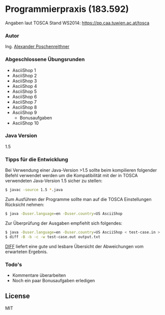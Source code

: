 # Programmierpraxis (183.592)
Angaben laut TOSCA Stand WS2014: https://pp.caa.tuwien.ac.at/tosca


### Autor
Ing. [Alexander Poschenreithner]


### Abgeschlossene Übungsrunden

  - AsciiShop 1
  - AsciiShop 2
  - AsciiShop 3
  - AsciiShop 4
  - AsciiShop 5
  - AsciiShop 6
  - AsciiShop 7
  - AsciiShop 8
  - AsciiShop 9
      - Bonusaufgaben
  - AsciiShop 10
  

### Java Version
1.5


### Tipps für die Entwicklung

Bei Verwendung einer Java-Version >1.5 sollte beim kompilieren folgender Befehl verwendet werden um die Kompatibilität mit der in TOSCA verwendeten Java-Version 1.5 sicher zu stellen:

```sh
$ javac -source 1.5 *.java
```

Zum Ausführen der Programme sollte man auf die TOSCA Einstellungen Rücksicht nehmen:

```sh
$ java -Duser.language=en -Duser.country=US AsciiShop
```

Zur Überprüfung der Ausgaben empfiehlt sich folgendes:

```sh
$ java -Duser.language=en -Duser.country=US AsciiShop < test-case.in > output.txt
$ diff -B -b -c -w test-case.out output.txt
```
[DIFF] liefert eine gute und lesbare Übersicht der Abweichungen vom erwarteten Ergebnis.




### Todo's

 - Kommentare überarbeiten
 - Noch ein paar Bonusaufgaben erledigen
 

License
----

MIT


[Alexander Poschenreithner]:mailto:e1328924@student.tuwien.ac.at
[DIFF]:http://unixhelp.ed.ac.uk/CGI/man-cgi?diff